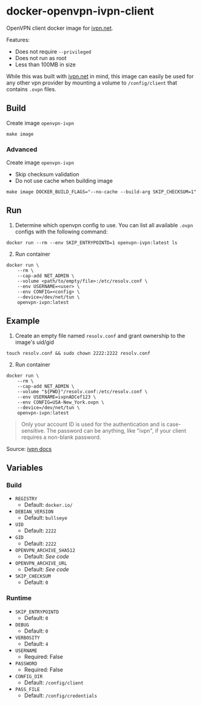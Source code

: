 # docker-openvpn-ivpn-client
OpenVPN client docker image for [ivpn.net](https://www.ivpn.net/).

Features:
- Does not require `--privileged`
- Does not run as root
- Less than 100MB in size

While this was built with [ivpn.net](https://www.ivpn.net/) in mind, this image
can easily be used for any other vpn provider by mounting a volume to
`/config/client` that contains `.ovpn` files.

## Build

Create image `openvpn-ivpn`

```
make image
```

### Advanced
Create image `openvpn-ivpn`
- Skip checksum validation
- Do not use cache when building image

```
make image DOCKER_BUILD_FLAGS="--no-cache --build-arg SKIP_CHECKSUM=1" 
```

## Run

1. Determine which openvpn config to use. You can list all available `.ovpn`
configs with the following command:

```
docker run --rm --env SKIP_ENTRYPOINTD=1 openvpn-ivpn:latest ls
```

2. Run container

```
docker run \
    --rm \
    --cap-add NET_ADMIN \
    --volume <path/to/empty/file>:/etc/resolv.conf \
    --env USERNAME=<user> \
    --env CONFIG=<config> \
    --device=/dev/net/tun \
    openvpn-ivpn:latest
```

## Example

1. Create an empty file named `resolv.conf` and grant ownership to the image's uid/gid

```
touch resolv.conf && sudo chown 2222:2222 resolv.conf
```

2. Run container

```
docker run \
    --rm \
    --cap-add NET_ADMIN \
    --volume "${PWD}"/resolv.conf:/etc/resolv.conf \
    --env USERNAME=ivpnADCef123 \
    --env CONFIG=USA-New_York.ovpn \
    --device=/dev/net/tun \
    openvpn-ivpn:latest
```

> Only your account ID is used for the authentication and is case-sensitive.
> The password can be anything, like "ivpn", if your client requires a non-blank password.

Source: [ivpn docs](https://www.ivpn.net/setup/linux-terminal/)

## Variables

### Build

- `REGISTRY`
  - Default: `docker.io/`
- `DEBIAN_VERSION`
  - Default: `bullseye`
- `UID`
  - Default: `2222`
- `GID`
  - Default: `2222`
- `OPENVPN_ARCHIVE_SHA512`
  - Default: *See code*
- `OPENVPN_ARCHIVE_URL`
  - Default: *See code*
- `SKIP_CHECKSUM`
  - Default: `0`

### Runtime

- `SKIP_ENTRYPOINTD`
  - Default: `0`
- `DEBUG`
  - Default: `0`
- `VERBOSITY`
  - Default: `4`
- `USERNAME`
  - Required: False
- `PASSWORD`
  - Required: False
- `CONFIG_DIR`
  - Default: `/config/client`
- `PASS_FILE`
  - Default: `/config/credentials`
